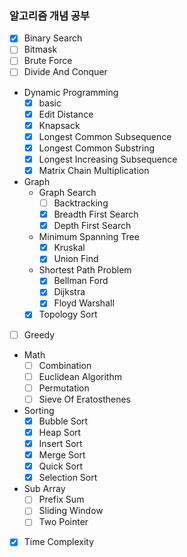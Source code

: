 ### 알고리즘 개념 공부
- [x] Binary Search
- [ ] Bitmask
- [ ] Brute Force
- [ ] Divide And Conquer
- Dynamic Programming
  - [x] basic
  - [x] Edit Distance
  - [x] Knapsack
  - [x] Longest Common Subsequence
  - [x] Longest Common Substring
  - [x] Longest Increasing Subsequence
  - [x] Matrix Chain Multiplication
- Graph
  - Graph Search
    - [ ] Backtracking
    - [x] Breadth First Search
    - [x] Depth First Search
  - Minimum Spanning Tree
    - [x] Kruskal
    - [x] Union Find
  - Shortest Path Problem
    - [x] Bellman Ford
    - [x] Dijkstra
    - [x] Floyd Warshall
  - [x] Topology Sort
- [ ] Greedy
- Math
  - [ ] Combination
  - [ ] Euclidean Algorithm
  - [ ] Permutation
  - [ ] Sieve Of Eratosthenes
- Sorting
  - [x] Bubble Sort
  - [x] Heap Sort
  - [x] Insert Sort
  - [x] Merge Sort
  - [x] Quick Sort
  - [x] Selection Sort
- Sub Array
  - [ ] Prefix Sum
  - [ ] Sliding Window
  - [ ] Two Pointer
- [x] Time Complexity
